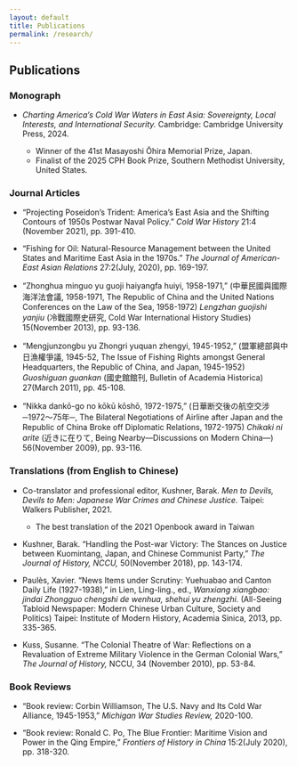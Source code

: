 ```yaml
---
layout: default
title: Publications
permalink: /research/
---
```


## Publications

### Monograph

*    *Charting America’s Cold War Waters in East Asia: Sovereignty, Local Interests, and International Security.* Cambridge: Cambridge University Press, 2024.
  
       - Winner of the 41st Masayoshi Ōhira Memorial Prize, Japan.
       - Finalist of the 2025 CPH Book Prize, Southern Methodist University, United States.

### Journal Articles

*    “Projecting Poseidon’s Trident: America’s East Asia and the Shifting Contours of 1950s Postwar Naval Policy.” *Cold War History* 21:4 (November 2021), pp. 391-410.
     
*    “Fishing for Oil: Natural-Resource Management between the United States and Maritime East Asia in the 1970s.” *The Journal of American-East Asian Relations* 27:2(July, 2020), pp. 169-197.
   
*    “Zhonghua minguo yu guoji haiyangfa huiyi, 1958-1971,” (中華民國與國際海洋法會議, 1958-1971, The Republic of China and the United Nations Conferences on the Law of the Sea, 1958-1972) *Lengzhan guojishi yanjiu* (冷戰國際史研究, Cold War International History Studies) 15(November 2013), pp. 93-136.

*    “Mengjunzongbu yu Zhongri yuquan zhengyi, 1945-1952,” (盟軍總部與中日漁權爭議, 1945-52, The Issue of Fishing Rights amongst General Headquarters, the Republic of China, and Japan, 1945-1952) *Guoshiguan guankan* (國史館館刊, Bulletin of Academia Historica) 27(March 2011), pp. 45-108.

*    “Nikka dankō-go no kōkū kōshō, 1972-1975,” (日華断交後の航空交涉─1972～75年─, The Bilateral Negotiations of Airline after Japan and the Republic of China Broke off Diplomatic Relations, 1972-1975) *Chikaki ni arite* (近きに在りて, Being Nearby—Discussions on Modern China—) 56(November 2009), pp. 93-116.


### Translations (from English to Chinese)

*    Co-translator and professional editor, Kushner, Barak. *Men to Devils, Devils to Men: Japanese War Crimes and Chinese Justice.* Taipei: Walkers Publisher, 2021. 
      - The best translation of the 2021 Openbook award in Taiwan

*    Kushner, Barak. “Handling the Post-war Victory: The Stances on Justice between Kuomintang, Japan, and Chinese Communist Party,” *The Journal of History, NCCU,* 50(November 2018), pp. 143-174. 

*    Paulès, Xavier. “News Items under Scrutiny: Yuehuabao and Canton Daily Life (1927-1938),” in Lien, Ling-ling., ed., *Wanxiang xiangbao: jindai Zhongguo chengshi de wenhua, shehui yu zhengzhi.* (All-Seeing Tabloid Newspaper: Modern Chinese Urban Culture, Society and Politics) Taipei: Institute of Modern History, Academia Sinica, 2013, pp. 335-365.

*    Kuss, Susanne. “The Colonial Theatre of War: Reflections on a Revaluation of Extreme Military Violence in the German Colonial Wars,” *The Journal of History,* NCCU, 34 (November 2010), pp. 53-84.

### Book Reviews

*    “Book review: Corbin Williamson, The U.S. Navy and Its Cold War Alliance, 1945-1953,” *Michigan War Studies Review,* 2020-100. 

*    “Book review: Ronald C. Po, The Blue Frontier: Maritime Vision and Power in the Qing Empire,” *Frontiers of History in China* 15:2(July 2020), pp. 318-320. 
